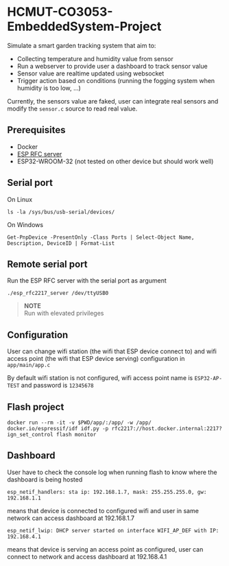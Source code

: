 # HCMUT-CO3053-EmbeddedSystem-Project

Simulate a smart garden tracking system that aim to:

-   Collecting temperature and humidity value from sensor
-   Run a webserver to provide user a dashboard to track sensor value
-   Sensor value are realtime updated using websocket
-   Trigger action based on conditions (running the fogging system when humidity is too low, ...)

Currently, the sensors value are faked, user can integrate real sensors and modify the `sensor.c` source to read real value.

## Prerequisites

-   Docker
-   [ESP RFC server](https://github.com/espressif/esptool/releases/latest)
-   ESP32-WROOM-32 (not tested on other device but should work well)

## Serial port

On Linux

```shell
ls -la /sys/bus/usb-serial/devices/
```

On Windows

```shell
Get-PnpDevice -PresentOnly -Class Ports | Select-Object Name, Description, DeviceID | Format-List
```

## Remote serial port

Run the ESP RFC server with the serial port as argument

```
./esp_rfc2217_server /dev/ttyUSB0
```

> **NOTE**\
> Run with elevated privileges

## Configuration

User can change wifi station (the wifi that ESP device connect to) and wifi access point (the wifi that ESP device serving) configuration in `app/main/app.c`

By default wifi station is not configured, wifi access point name is `ESP32-AP-TEST` and password is `12345678`

## Flash project

```shell
docker run --rm -it -v $PWD/app/:/app/ -w /app/ docker.io/espressif/idf idf.py -p rfc2217://host.docker.internal:2217?ign_set_control flash monitor
```

## Dashboard

User have to check the console log when running flash to know where the dashboard is being hosted

```text
esp_netif_handlers: sta ip: 192.168.1.7, mask: 255.255.255.0, gw: 192.168.1.1
```

means that device is connected to configured wifi and user in same network can access dashboard at 192.168.1.7

```text
esp_netif_lwip: DHCP server started on interface WIFI_AP_DEF with IP: 192.168.4.1
```

means that device is serving an access point as configured, user can connect to network and access dashboard at 192.168.4.1
